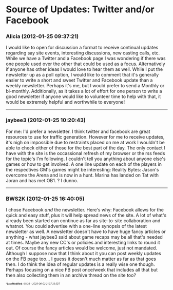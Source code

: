 # Source of Updates: Twitter and/or Facebook

### **Alicia** (2012-01-25 09:37:21)

I would like to open for discussion a format to receive continual updates regarding say site events, interesting discussions, new casting calls, etc.
While we have a Twitter and a Facebook page I was wondering if there was one people used over the other that could be used as a focus.
Alternatively if anyone has other ideas I would love to hear them as well.
While I put the newsletter up as a poll option, I would like to comment that it's generally easier to write a short and sweet Twitter and Facebook update than a weekly newsletter. Perhaps it's me, but I would prefer to send a Monthly or bi-monthly. Additionally, as it takes a lot of effort for one person to write a good newsletter if anyone would like to volunteer time to help with that, it would be extremely helpful and worthwhile to everyone!

---

### **jaybee3** (2012-01-25 10:20:43)

For me:
I'd prefer a newsletter.
I think twitter and facebook are great resources to use for traffic generation. However for me to receive updates, it's nigh on impossible due to restraints placed on me at work I wouldn't be able to check either of those for the best part of the day. The only contact I have with the site is the occassional refresh of my browser or the rss feeds for the topic's I'm following. I couldn't tell you anything about anyone else's games or how to get involved. A one line update on each of the players in the respectives GM's games might be interesting: Reality Bytes: Jason's overcome the Arena and is now in a hunt. Marina has landed on Tat with Joran and has met OB1. ? I dunno.

---

### **BWS2K** (2012-01-25 16:40:05)

I chose Facebook *and* the newsletter. Here's why:
Facebook allows for the quick and easy stuff, plus it will help spread news of the site. A lot of what's already been started can continue as far as site-to-site collaboration and whatnot. You could advertise with a one-line synopsis of the latest newsletter as well.
A newsletter doesn't have to have huge fancy articles or anything - what jaybee3 said about game recaps may be all that's needed at times. Maybe any new CC's or policies and interesting links to round it out. Of course the fancy articles would be welcome, just not mandated.
Although I suppose now that I think about it you can post weekly updates on the FB page too... I guess it doesn't much matter as far as that goes then. I do think the idea of regular updates is a really wise one though. Perhaps focusing on a nice FB post once/week that includes all that but then also collecting them in an archive thread on the site too?



<span style="font-size: 0.5em;">***Last Modified**: 4.0.28 - *2025-06-02 21:37:33 EDT*</span>